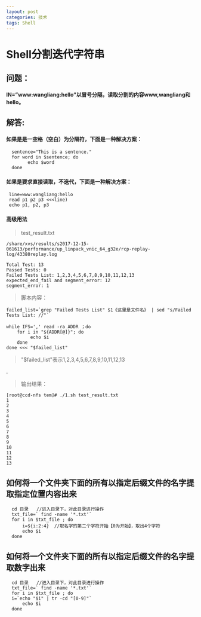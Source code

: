 ```yaml
---
layout: post
categories: 技术
tags: Shell   
---
```


# Shell分割迭代字符串

## 问题：

#### IN=”www:wangliang:hello”以冒号分隔，读取分割的内容www,wangliang和hello。

## 解答:

#### 如果是是一空格（空白）为分隔符，下面是一种解决方案：

      sentence="This is a sentence."
	  for word in $sentence; do
	        echo $word
	  done

#### 如果是要求直接读取，不迭代，下面是一种解决方案：

	 line=www:wangliang:hello 
	 read p1 p2 p3 <<<line) 
	 echo p1, p2, p3

####  高级用法

>test_result.txt

	/share/xvs/results/s2017-12-15-061613/performance/up_linpack_vnic_64_g32e/rcp-replay-log/43380replay.log

	Total Test: 13
	Passed Tests: 0
	Failed Tests List: 1,2,3,4,5,6,7,8,9,10,11,12,13
	expected_end_fail and segment_error: 12
	segment_error: 1

> 脚本内容：

	failed_list=`grep "Failed Tests List" $1《这里是文件名》 | sed "s/Failed Tests List: //"`

	while IFS=',' read -ra ADDR ；do
	    for i in "${ADDR[@]}"; do
	         echo $i
	    done
	done <<< "$failed_list"
     
>"$failed_list"表示1,2,3,4,5,6,7,8,9,10,11,12,13

.
>输出结果：

	[root@ccd-nfs tem]# ./1.sh test_result.txt
	1
	2
	3
	4
	5
	6
	7
	8
	9
	10
	11
	12
	13



## 如何将一个文件夹下面的所有以指定后缀文件的名字提取指定位置内容出来

      cd 目录   //进入目录下，对此目录进行操作
      txt_file=` find -name '*.txt'`
      for i in $txt_file ; do
          i=${i:2:4}  //取名字的第二个字符开始【0为开始】，取出4个字符
          echo $i
      done
      
## 如何将一个文件夹下面的所有以指定后缀文件的名字提取数字出来

      cd 目录   //进入目录下，对此目录进行操作
      txt_file=` find -name '*.txt'`
      for i in $txt_file ; do
	  i=`echo "$i" | tr -cd "[0-9]"`
          echo $i
      done

